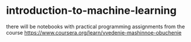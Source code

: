 # introduction-to-machine-learning
there will be notebooks with practical programming assignments from the course https://www.coursera.org/learn/vvedenie-mashinnoe-obuchenie
